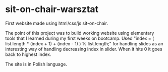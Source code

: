 # sit-on-chair-warsztat
First website made using html/css/js sit-on-chair.

The point of this project was to build working website using elementary tools that I learned during my first weeks on bootcamp.
Used "index = ( list.length * (index + 1) + (index - 1) ) % list.length;" for handling slides as an interesting way of handling decreasing index in slider. When it hits 0 it goes back to highest index.

The site is in Polish language.